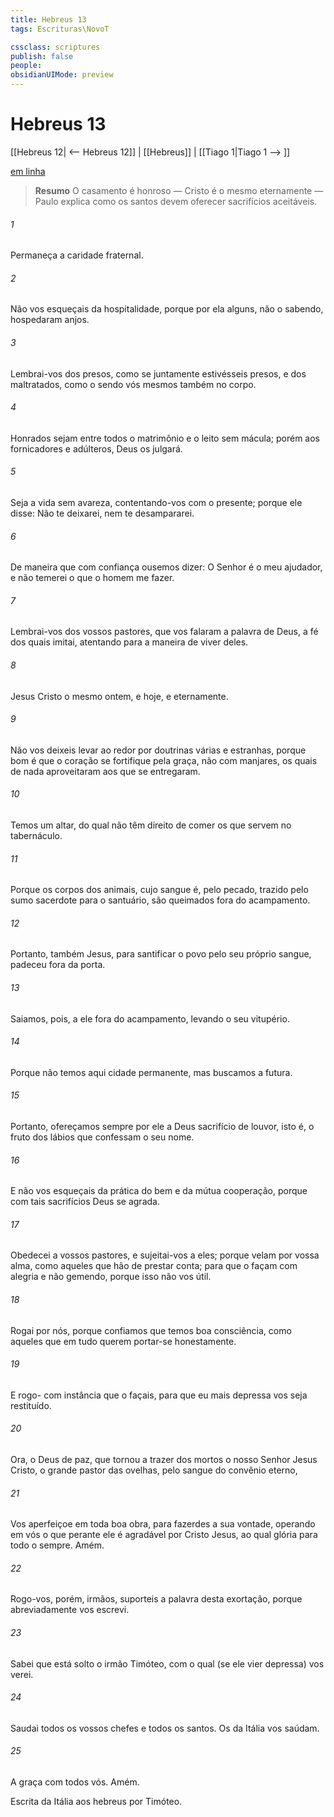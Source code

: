 ```yaml
---
title: Hebreus 13
tags: Escrituras\NovoT

cssclass: scriptures
publish: false
people:
obsidianUIMode: preview
---
```


# Hebreus 13
[[Hebreus 12| <-- Hebreus 12]] | [[Hebreus]] | [[Tiago 1|Tiago 1 --> ]]

[em linha](https://churchofjesuschrist.org/study/scriptures/nt/heb/13?lang=por)

> __Resumo__
O casamento é honroso — Cristo é o mesmo eternamente — Paulo explica como os santos devem oferecer sacrifícios aceitáveis.

###### 1 
Permaneça a caridade fraternal.

###### 2 
Não vos esqueçais da hospitalidade, porque por ela alguns, não o sabendo, hospedaram anjos.

###### 3 
Lembrai-vos dos presos, como se juntamente estivésseis presos, e dos maltratados, como o sendo vós mesmos também no corpo.

###### 4 
Honrados sejam entre todos o matrimônio e o leito sem mácula; porém aos fornicadores e adúlteros, Deus os julgará.

###### 5 
Seja a  vida sem avareza, contentando-vos com o presente; porque ele disse: Não te deixarei, nem te desampararei.

###### 6 
De maneira que com confiança ousemos dizer: O Senhor é o meu ajudador, e não temerei o que o homem me  fazer.

###### 7 
Lembrai-vos dos vossos pastores, que vos falaram a palavra de Deus, a fé dos quais imitai, atentando para a maneira de viver deles.

###### 8 
Jesus Cristo  o mesmo ontem, e hoje, e eternamente.

###### 9 
Não vos deixeis levar ao redor por doutrinas várias e estranhas, porque bom é que o coração se fortifique pela graça,  não com manjares, os quais de nada aproveitaram aos que  se entregaram.

###### 10 
Temos um altar, do qual não têm direito de comer os que servem no tabernáculo.

###### 11 
Porque os corpos dos animais, cujo sangue é, pelo pecado, trazido pelo sumo sacerdote para o santuário, são queimados fora do acampamento.

###### 12 
Portanto, também Jesus, para santificar o povo pelo seu próprio sangue, padeceu fora da porta.

###### 13 
Saiamos, pois, a ele fora do acampamento, levando o seu vitupério.

###### 14 
Porque não temos aqui cidade permanente, mas buscamos a futura.

###### 15 
Portanto, ofereçamos sempre por ele a Deus sacrifício de louvor, isto é, o fruto dos lábios que confessam o seu nome.

###### 16 
E não vos esqueçais da prática do bem e da mútua cooperação, porque com tais sacrifícios Deus se agrada.

###### 17 
Obedecei a vossos pastores, e sujeitai-vos a eles; porque velam por vossa alma, como aqueles que hão de prestar conta; para que o façam com alegria e não gemendo, porque isso não vos  útil.

###### 18 
Rogai por nós, porque confiamos que temos boa consciência, como aqueles que em tudo querem portar-se honestamente.

###### 19 
E rogo- com instância que  o façais, para que eu mais depressa vos seja restituído.

###### 20 
Ora, o Deus de paz, que tornou a trazer dos mortos o nosso Senhor Jesus Cristo, o grande pastor das ovelhas, pelo sangue do convênio eterno,

###### 21 
Vos aperfeiçoe em toda boa obra, para fazerdes a sua vontade, operando em vós o que perante ele é agradável por Cristo Jesus, ao qual  glória para todo o sempre. Amém.

###### 22 
Rogo-vos, porém, irmãos,  suporteis a palavra desta exortação, porque abreviadamente vos escrevi.

###### 23 
Sabei que  está solto o irmão Timóteo, com o qual (se ele vier depressa) vos verei.

###### 24 
Saudai todos os vossos chefes e todos os santos. Os da Itália vos saúdam.

###### 25 
A graça  com todos vós. Amém.

Escrita da Itália aos hebreus por Timóteo.

